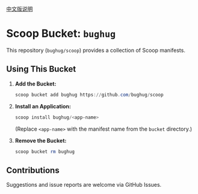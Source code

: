 [中文版说明](README_zh.md)

# Scoop Bucket: `bughug`

This repository (`bughug/scoop`) provides a collection of Scoop manifests.

## Using This Bucket

1.  **Add the Bucket:**
    ```powershell
    scoop bucket add bughug https://github.com/bughug/scoop
    ```

2.  **Install an Application:**
    ```powershell
    scoop install bughug/<app-name>
    ```
    (Replace `<app-name>` with the manifest name from the `bucket` directory.)

3.  **Remove the Bucket:**
    ```powershell
    scoop bucket rm bughug
    ```

## Contributions

Suggestions and issue reports are welcome via GitHub Issues.
